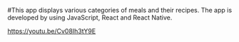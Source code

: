 #This app displays  various categories of meals and their recipes. The app is developed by using JavaScript, React and React Native.

https://youtu.be/Cv08Ih3tY9E
